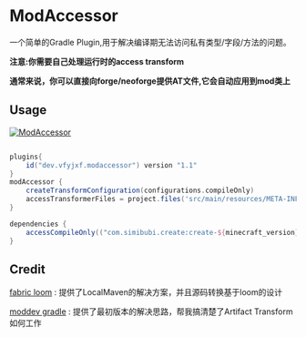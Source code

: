 # ModAccessor

一个简单的Gradle Plugin,用于解决编译期无法访问私有类型/字段/方法的问题。

**注意:你需要自己处理运行时的access transform**

**通常来说，你可以直接向forge/neoforge提供AT文件,它会自动应用到mod类上**

## Usage

[![ModAccessor](https://img.shields.io/maven-metadata/v/https/plugins.gradle.org/m2/dev/vfyjxf/modaccessor/dev.vfyjxf.modaccessor.gradle.plugin/maven-metadata.xml.svg?label=ModAccessor)](https://plugins.gradle.org/plugin/dev.vfyjxf.modaccessor)

```groovy

plugins{
    id("dev.vfyjxf.modaccessor") version "1.1"
}
modAccessor {
    createTransformConfiguration(configurations.compileOnly)
    accessTransformerFiles = project.files('src/main/resources/META-INF/accesstransformer.cfg')
}

dependencies {
    accessCompileOnly(("com.simibubi.create:create-${minecraft_version}:6.0.4-61:slim"))
}
```

## Credit

[fabric loom](https://github.com/FabricMC/fabric-loom) : 提供了LocalMaven的解决方案，并且源码转换基于loom的设计

[moddev gradle](https://github.com/NeoForged/ModDevGradle) : 提供了最初版本的解决思路，帮我搞清楚了Artifact Transform如何工作

